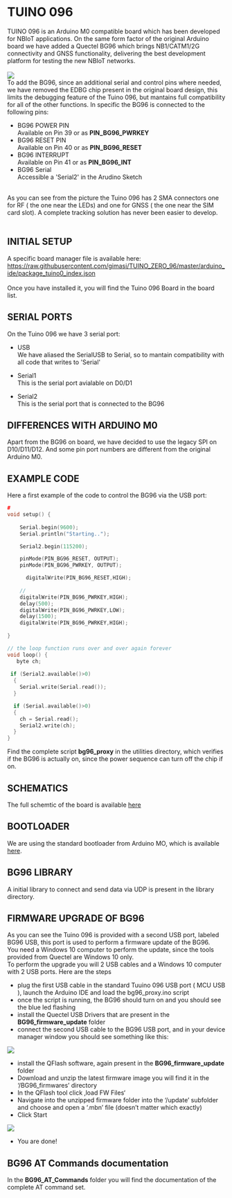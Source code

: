 # TUINO 096

TUINO 096 is an Arduino M0 compatible board which has been developed for NBIoT applications. On the same form factor of the original Arduino board we have added a Quectel BG96 which brings NB1/CATM1/2G connectivity and GNSS functionality, delivering the best development platform for testing the new NBIoT networks.<br/>
<br/>
<img src="/docs/tuino_096.jpg"/>
<br/>
To add the BG96, since an additional serial and control pins where needed, we have removed the EDBG chip present in the original board design, this limits the debugging feature of the Tuino 096, but mantains full compatibility for all of the other functions. In specific the BG96 is connected to the following pins:
<br/>
* BG96 POWER PIN<br/>
Available on Pin 39 or as <b>PIN_BG96_PWRKEY</b>
* BG96 RESET PIN<br/>
Available on Pin 40 or as <b>PIN_BG96_RESET</b>
* BG96 INTERRUPT<br/> 
Available on Pin 41 or as <b>PIN_BG96_INT</b>
* BG96 Serial<br/>
Accessible a 'Serial2' in the Arudino Sketch<br/>

<br/>
As you can see from the picture the Tuino 096 has 2 SMA connectors one for RF ( the one near the LEDs) and one for GNSS ( the one near the SIM card slot). A complete tracking solution has never been easier to develop.
<br>
<br/>

## INITIAL SETUP
A specific board manager file is available here: <br/>
https://raw.githubusercontent.com/gimasi/TUINO_ZERO_96/master/arduino_ide/package_tuino0_index.json
<br/>
<br/>
Once you have installed it, you will find the Tuino 096 Board in the board list.

## SERIAL PORTS
On the Tuino 096 we have 3 serial port:
* USB<br/>
We have aliased the SerialUSB to Serial, so to mantain compatibility with all code that writes to 'Serial'<br/>

* Serial1 <br/>
This is the serial port avialable on D0/D1<br/>

* Serial2 <br/>
This is the serial port that is connected to the BG96<br/>

## DIFFERENCES WITH ARDUINO M0 
Apart from the BG96 on board, we have decided to use the legacy SPI on D10/D11/D12. And some pin port numbers are different from the original Arduino M0.<br>

## EXAMPLE CODE
Here a first example of the code to control the BG96 via the USB port:


```c
#
void setup() {
 	
   	Serial.begin(9600);
   	Serial.println("Starting..");

   	Serial2.begin(115200);

    pinMode(PIN_BG96_RESET, OUTPUT);
    pinMode(PIN_BG96_PWRKEY, OUTPUT);

 	  digitalWrite(PIN_BG96_RESET,HIGH);
    
    // 
  	digitalWrite(PIN_BG96_PWRKEY,HIGH);
  	delay(500);
  	digitalWrite(PIN_BG96_PWRKEY,LOW);
  	delay(1500);
  	digitalWrite(PIN_BG96_PWRKEY,HIGH);
  
}

// the loop function runs over and over again forever
void loop() {
   byte ch;
   
 if (Serial2.available()>0) 
  {
    Serial.write(Serial.read());
  }

  if (Serial.available()>0) 
  {
    ch = Serial.read();
    Serial2.write(ch);
  }
}

```

Find the complete script <b>bg96_proxy</b> in the utilities directory, which verifies if the BG96 is actually on, since the power sequence can turn off the chip if on.

## SCHEMATICS

The full schemtic of the board is available <a href="/docs/Tuino096_1.1.pdf">here</a>

## BOOTLOADER

We are using the standard bootloader from Arduino MO, which is available <a href="https://github.com/arduino/ArduinoCore-samd/tree/master/bootloaders/mzero">here</a>.


## BG96 LIBRARY

A initial library to connect and send data via UDP is present in the library directory.

## FIRMWARE UPGRADE OF BG96

As you can see the Tuino 096 is provided with a second USB port, labeled BG96 USB, this port is used to perform a firmware update of the BG96.<br/>
You need a Windows 10 computer to perform the update, since the tools provided from Quectel are Windows 10 only.<br/>
To perform the upgrade you will 2 USB cables and a Windows 10 computer with 2 USB ports. Here are the steps<br/>
* plug the first USB cable in the standard Tuuino 096 USB port ( MCU USB ), launch the Arduino IDE and load the bg96_proxy.ino script
* once the script is running, the BG96 should turn on and you should see the blue led flashing
* install the Quectel USB Drivers that are present in the <b>BG96_firmware_update</b> folder
* connect the second USB cable to the BG96 USB port, and in your device manager window you should see something like this:

<img src="/docs/bg96_usb_update.png"/>

* install the QFlash software, again present in the <b>BG96_firmware_update</b> folder
* Download and unzip the latest firmware image you will find it in the ‘/BG96_firmwares’ directory
* In the QFlash tool click ‚load FW Files‘
* Navigate into the unzipped firmware folder into the ‘/update’ subfolder and choose and open a ‘.mbn’ file (doesn’t matter which exactly)
* Click Start

<img src="/docs/bg96_usb_update_qflash.png"/>

* You are done!

## BG96 AT Commands documentation

In the <b>BG96_AT_Commands</b> folder you will find the documentation of the complete AT command set.
